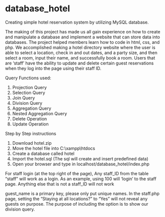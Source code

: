 # database_hotel
Creating simple hotel reservation system by utilizing MySQL database.

The making of this project has made us all gain experience on how to create and manipulate a database and implement a website that can store data into databases. 
The project helped members learn how to code in html, css, and php. 
We accomplished making a hotel directory website where the user is able to select a location, check in and out dates, and a party size, and then select a room, input their name, and successfully book a room. 
Users that are ‘staff’ have the ability to update and delete certain guest reservations when they log into the page using their staff ID. 

Query Functions used:
1. Projection Query
2. Selection Query
3. Join Query
4. Division Query
5. Aggregation Query
6. Nested Aggregation Query
7. Delete Operation
8. Update Operation



Step by Step instructions
 
1. Download hotel.zip
2. Move the hotel file into C:\xampp\htdocs
3. Create a database called hotel
4. Import the hotel.sql (The sql will create and insert predefined data)
6. Open your browser and type in localhost/database_hotel/index.php

For staff login (at the top right of the page),
Any staff_ID from the table “staff” will work as a login.  As an example, using 100 will ‘login’ to the staff page.  Anything else that is not a staff_ID will not work

guest_name is a primary key, please only put unique names.
In the staff.php page, setting the “Staying at all locations?” to “Yes” will not reveal any guests on purpose.  The purpose of including the option is to show our division query.
